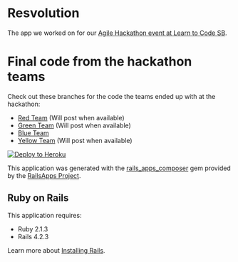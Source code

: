 Resvolution
================
The app we worked on for our [Agile Hackathon event at Learn to Code SB](http://www.meetup.com/learn-to-code-santa-barbara/events/227587502/).

# Final code from the hackathon teams
Check out these branches for the code the teams ended up with at the hackathon:
* [Red Team](#) (Will post when available)
* [Green Team](#) (Will post when available)
* [Blue Team](https://github.com/learntocodesb/resvolution/blob/blue-team)
* [Yellow Team](#) (Will post when available)


[![Deploy to Heroku](https://www.herokucdn.com/deploy/button.png)](https://heroku.com/deploy)

This application was generated with the [rails_apps_composer](https://github.com/RailsApps/rails_apps_composer) gem
provided by the [RailsApps Project](http://railsapps.github.io/).

Ruby on Rails
-------------

This application requires:

- Ruby 2.1.3
- Rails 4.2.3

Learn more about [Installing Rails](http://railsapps.github.io/installing-rails.html).
